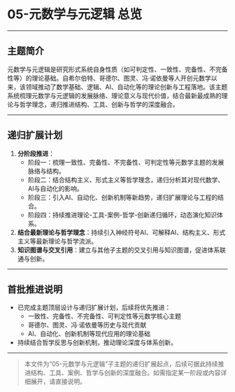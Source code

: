 # 05-元数学与元逻辑 总览

---

## 主题简介

元数学与元逻辑是研究形式系统自身性质（如可判定性、一致性、完备性、不完备性等）的理论基础。自希尔伯特、哥德尔、图灵、冯·诺依曼等人开创元数学以来，该领域推动了数学基础、逻辑、AI、自动化等的理论创新与工程落地。该主题系统梳理元数学与元逻辑的发展脉络、理论意义与现代价值，结合最新最成熟的理论与哲学理念，递归推进结构、工具、创新与哲学的深度融合。

---

## 递归扩展计划

1. **分阶段推进**：
   - 阶段一：梳理一致性、完备性、不完备性、可判定性等元数学主题的发展脉络与结构。
   - 阶段二：结合结构主义、形式主义等哲学理念，递归分析其对现代数学、AI与自动化的影响。
   - 阶段三：引入AI、自动化、创新机制等新趋势，递归扩展理论与工程的结合。
   - 阶段四：持续推进理论-工具-案例-哲学-创新递归循环，动态演化知识体系。
2. **结合最新理论与哲学理念**：持续引入神经符号AI、可解释AI、结构主义、形式主义等最新理论与哲学流派。
3. **知识图谱与交叉引用**：建立与其他子主题的交叉引用与知识图谱，促进体系联通与创新。

---

## 首批推进说明

- 已完成主题顶层设计与递归扩展计划，后续将优先推进：
  - 一致性、完备性、不完备性、可判定性等元数学核心主题
  - 哥德尔、图灵、冯·诺依曼等历史与现代贡献
  - AI、自动化、创新机制等现代应用的理论基础
- 持续结合哲学反思与创新机制，推动理论深度与体系创新。

---

> 本文件为“05-元数学与元逻辑”子主题的递归扩展起点，后续可据此持续推进结构、工具、案例、哲学与创新的深度融合。如需指定某一阶段或内容详细展开，请直接说明。
